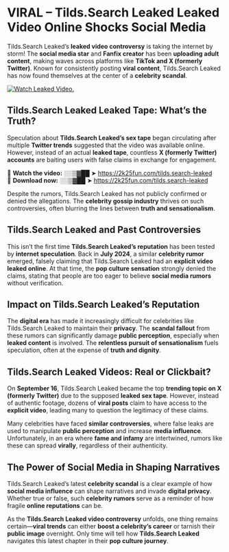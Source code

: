 # VIRAL – Tilds.Search Leaked Leaked Video Online Shocks Social Media 

Tilds.Search Leaked’s **leaked video controversy** is taking the internet by storm! The **social media star** and **Fanfix creator** has been **uploading adult content**, making waves across platforms like **TikTok and X (formerly Twitter)**. Known for consistently posting **viral content**, Tilds.Search Leaked has now found themselves at the center of a **celebrity scandal**.  

[![Watch Leaked Video.](https://miro.medium.com/v2/resize:fit:828/format:webp/1*cilzJN44JGOrTw9NJCrNHA.gif "Watch Leaked Video")](https://2k25fun.com/tilds.search-leaked)

## **Tilds.Search Leaked Leaked Tape: What’s the Truth?**  
Speculation about **Tilds.Search Leaked’s sex tape** began circulating after multiple **Twitter trends** suggested that the video was available online. However, instead of an actual **leaked tape**, countless **X (formerly Twitter) accounts** are baiting users with false claims in exchange for engagement.  

🔹 **Watch the video:** ░░▒▓██ ➤ https://2k25fun.com/tilds.search-leaked  
🔹 **Download now:** ░░▒▓██ ➤ https://2k25fun.com/tilds.search-leaked  

Despite the rumors, Tilds.Search Leaked has not publicly confirmed or denied the allegations. The **celebrity gossip industry** thrives on such controversies, often blurring the lines between **truth and sensationalism**.  

## **Tilds.Search Leaked and Past Controversies**  
This isn’t the first time **Tilds.Search Leaked’s reputation** has been tested by **internet speculation**. Back in **July 2024**, a similar **celebrity rumor** emerged, falsely claiming that Tilds.Search Leaked had an **explicit video leaked online**. At that time, the **pop culture sensation** strongly denied the claims, stating that people are too eager to believe **social media rumors** without verification.  

## **Impact on Tilds.Search Leaked’s Reputation**  
The **digital era** has made it increasingly difficult for celebrities like Tilds.Search Leaked to maintain their **privacy**. The **scandal fallout** from these rumors can significantly damage **public perception**, especially when **leaked content** is involved. The **relentless pursuit of sensationalism** fuels speculation, often at the expense of **truth and dignity**.  

## **Tilds.Search Leaked Videos: Real or Clickbait?**  
On **September 16**, Tilds.Search Leaked became the top **trending topic on X (formerly Twitter)** due to the supposed **leaked sex tape**. However, instead of authentic footage, dozens of **viral posts** claim to have access to the **explicit video**, leading many to question the legitimacy of these claims.  

Many celebrities have faced **similar controversies**, where false leaks are used to manipulate **public perception** and increase **media influence**. Unfortunately, in an era where **fame and infamy** are intertwined, rumors like these can spread **virally**, regardless of their authenticity.  

## **The Power of Social Media in Shaping Narratives**  
Tilds.Search Leaked’s latest **celebrity scandal** is a clear example of how **social media influence** can shape narratives and invade **digital privacy**. Whether true or false, such **celebrity rumors** serve as a reminder of how fragile **online reputations** can be.  

As the **Tilds.Search Leaked video controversy** unfolds, one thing remains certain—**viral trends** can either **boost a celebrity’s career** or tarnish their **public image** overnight. Only time will tell how **Tilds.Search Leaked** navigates this latest chapter in their **pop culture journey**. 